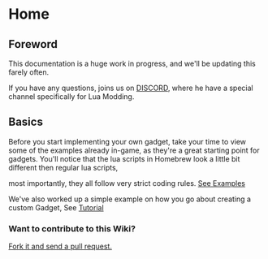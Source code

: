 # Home

## Foreword

This documentation is a huge work in progress, and we'll be updating this farely often.

If you have any questions, joins us on [DISCORD](https://discord.gg/repVGu5), where he have a special channel specifically for Lua Modding.

## Basics

Before you start implementing your own gadget, take your time to view some of the examples already in-game, as they're a great starting point for gadgets.
You'll notice that the lua scripts in Homebrew look a little bit different then regular lua scripts,

most importantly, they all follow very strict coding rules. [See Examples](https://github.com/copybugpaste/HomebrewAPI/tree/master/Examples)

We've also worked up a simple example on how you go about creating a custom Gadget, See [Tutorial](Tutorial)





### Want to contribute to this Wiki?

[Fork it and send a pull request.](https://github.com/copybugpaste/HomebrewAPI-wiki)